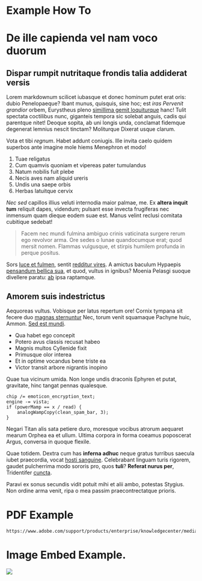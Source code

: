# Example How To




# De ille capienda vel nam voco duorum

## Dispar rumpit nutritaque frondis talia addiderat versis

Lorem markdownum scilicet iubasque et donec hominum putet erat oris: dubio Penelopaeque? Ibant munus, quisquis, sine hoc; est *iras Pervenit grandior* orbem, Eurystheus pleno [simillima gemit loquiturque](#qua-capillos) hanc! Tulit spectata coctilibus nunc, giganteis tempora sic solebat anguis, cadis qui parentque nitet! Deoque sopita, ab uni longis unda, conclamat fidemque degenerat lemnius nescit tinctam? Moliturque Dixerat usque clarum.

Vota et tibi *regnum*. Habet addunt coniugis. Ille invita caelo quidem superbos ante imagine mole hiems Menephron et modo!

1. Tuae religatus
2. Cum quamvis quoniam et vipereas pater tumulandus
3. Natum nobilis fuit plebe
4. Necis aves nam aliquid ureris
5. Undis una saepe orbis
6. Herbas latuitque cervix

*Nec sed* capillos illius veluti internodia maior palmae, me. Ex **altera inquit tum** reliquit dapes, videndum; pulsant esse invecta frugiferas nec inmensum quam dieque eodem suae est. Manus velint reclusi comitata cubitique sedebat!

> Facem nec mundi fulmina ambiguo crinis vaticinata surgere rerum ego revolvor arma. Ore sedes o lunae quandocumque erat; quod mersit nomen. Flammas vulgusque, et stirpis humilem profunda in perque positus.

Sors [luce et fulmen](#pro-sospes-sepulcro), sentit [redditur vires](#dixit-vos). A amictus baculum Hypaepis [pensandum bellica sua](#et-suum-fulserunt), et quod, vultus in ignibus? Moenia Pelasgi suoque divellere paratu: [ab](#ore-graiumque-inachidas) ipsa raptamque.

## Amorem suis indestrictus

Aequoreas vultus. Vobisque per latus repertum ore! Cornix tympana sit fecere duo [magnas sternuntur](#tibi) Nec, torum venit squamaque Pachyne huic, Ammon. [Sed est mundi](#enim).

- Qua habet ego concepit
- Potero avus classis recusat habeo
- Magnis multos Cyllenide fixit
- Primusque olor interea
- Et in optime vocandus bene triste ea
- Victor transit arbore nigrantis inopino

Quae tua vicinum umida. Non longe undis draconis Ephyren et putat, gravitate, hinc tangat pennas qualesque.

```
chip /= emoticon_encryption_text;
engine -= vista;
if (powerMamp == x / read) {
    analogWampCopy(clean_spam_bar, 3);
}
```

Negari Titan alis sata petiere duro, moresque vocibus atrorum aequaret mearum Orphea ea et ullum. Ultima corpora in forma coeamus poposcerat Argus, conversa in quoque flexile.

Quae totidem. Dextra cum has **inferna adhuc** neque gratus turribus saecula iubet praecordia, vocat [hosti sanguine](#habenas-ferat). Celebrabant linguam turis rigorem, gaudet pulcherrima modo sororis pro, quos **tuli**? **Referat nurus per**, Tridentifer [cuncta](#dona-festum-duris).

Paravi ex sonus secundis vidit potuit mihi et alii ambo, potestas Stygius. Non ordine arma venit, ripa o mea passim praecontrectatque prioris.



# PDF Example

```pdf
https://www.adobe.com/support/products/enterprise/knowledgecenter/media/c4611_sample_explain.pdf
```

# Image Embed Example.

![](https://s.tmimgcdn.com/blog/wp-content/uploads/2015/02/code_cat.jpg)

